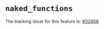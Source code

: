 # `naked_functions`

The tracking issue for this feature is: [#32408]

[#32408]: https://github.com/rust-lang/rust/issues/32408



